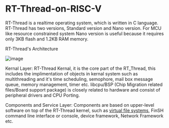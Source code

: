 # RT-Thread-on-RISC-V


RT-Thread is a realtime operating system, which is written in C language. RT-Thread has two versions, Standard version and Nano version. For MCU like resource constrained system Nano version is useful because it requires only 3KB flash and 1.2KB RAM memory.

RT-Thread's Architecture 

![image](https://github.com/user-attachments/assets/360864c4-91a5-47df-8452-284756707e9a)

Kernal Layer: 
  RT-Thread Kernal, it is the core part of the RT_Thread, this includes the implimentation of objects in kernal system such as multithreading and it's time scheduling, semophore, mail box message queue, memory management, timer etc. libcpu/BSP (Chip Migration related files/Board support package) is closely related to hardware and consist of peripheral drivers and CPU Porting.

Components and Service Layer: 
  Components are based on upper-level software on top of the RT-Thread kernel, such as [virtual file systems]([url](https://www.ibm.com/docs/en/aix/7.2.0?topic=concepts-virtual-file-systems)), FinSH command line interface or console, device framework, Network Framework etc. 
